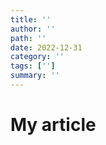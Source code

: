 ```yaml
---
title: ''
author: ''
path: ''
date: 2022-12-31
category: ''
tags: ['']
summary: ''
---
```


# My article
